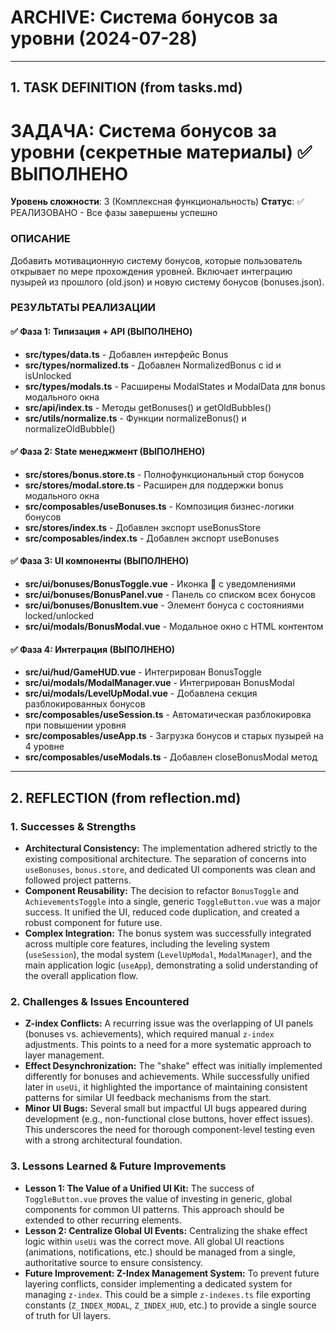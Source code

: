 # ARCHIVE: Система бонусов за уровни (2024-07-28)

---

## 1. TASK DEFINITION (from tasks.md)

# ЗАДАЧА: Система бонусов за уровни (секретные материалы) ✅ ВЫПОЛНЕНО

**Уровень сложности**: 3 (Комплексная функциональность)
**Статус**: ✅ РЕАЛИЗОВАНО - Все фазы завершены успешно

### ОПИСАНИЕ
Добавить мотивационную систему бонусов, которые пользователь открывает по мере прохождения уровней. Включает интеграцию пузырей из прошлого (old.json) и новую систему бонусов (bonuses.json).

### РЕЗУЛЬТАТЫ РЕАЛИЗАЦИИ

#### ✅ Фаза 1: Типизация + API (ВЫПОЛНЕНО)
- **src/types/data.ts** - Добавлен интерфейс Bonus
- **src/types/normalized.ts** - Добавлен NormalizedBonus с id и isUnlocked
- **src/types/modals.ts** - Расширены ModalStates и ModalData для bonus модального окна
- **src/api/index.ts** - Методы getBonuses() и getOldBubbles()
- **src/utils/normalize.ts** - Функции normalizeBonus() и normalizeOldBubble()

#### ✅ Фаза 2: State менеджмент (ВЫПОЛНЕНО)
- **src/stores/bonus.store.ts** - Полнофункциональный стор бонусов
- **src/stores/modal.store.ts** - Расширен для поддержки bonus модального окна
- **src/composables/useBonuses.ts** - Композиция бизнес-логики бонусов
- **src/stores/index.ts** - Добавлен экспорт useBonusStore
- **src/composables/index.ts** - Добавлен экспорт useBonuses

#### ✅ Фаза 3: UI компоненты (ВЫПОЛНЕНО)
- **src/ui/bonuses/BonusToggle.vue** - Иконка 🎁 с уведомлениями
- **src/ui/bonuses/BonusPanel.vue** - Панель со списком всех бонусов
- **src/ui/bonuses/BonusItem.vue** - Элемент бонуса с состояниями locked/unlocked
- **src/ui/modals/BonusModal.vue** - Модальное окно с HTML контентом

#### ✅ Фаза 4: Интеграция (ВЫПОЛНЕНО)
- **src/ui/hud/GameHUD.vue** - Интегрирован BonusToggle
- **src/ui/modals/ModalManager.vue** - Интегрирован BonusModal
- **src/ui/modals/LevelUpModal.vue** - Добавлена секция разблокированных бонусов
- **src/composables/useSession.ts** - Автоматическая разблокировка при повышении уровня
- **src/composables/useApp.ts** - Загрузка бонусов и старых пузырей на 4 уровне
- **src/composables/useModals.ts** - Добавлен closeBonusModal метод

---

## 2. REFLECTION (from reflection.md)

### 1. Successes & Strengths

- **Architectural Consistency:** The implementation adhered strictly to the existing compositional architecture. The separation of concerns into `useBonuses`, `bonus.store`, and dedicated UI components was clean and followed project patterns.
- **Component Reusability:** The decision to refactor `BonusToggle` and `AchievementsToggle` into a single, generic `ToggleButton.vue` was a major success. It unified the UI, reduced code duplication, and created a robust component for future use.
- **Complex Integration:** The bonus system was successfully integrated across multiple core features, including the leveling system (`useSession`), the modal system (`LevelUpModal`, `ModalManager`), and the main application logic (`useApp`), demonstrating a solid understanding of the overall application flow.

### 2. Challenges & Issues Encountered

- **Z-index Conflicts:** A recurring issue was the overlapping of UI panels (bonuses vs. achievements), which required manual `z-index` adjustments. This points to a need for a more systematic approach to layer management.
- **Effect Desynchronization:** The "shake" effect was initially implemented differently for bonuses and achievements. While successfully unified later in `useUi`, it highlighted the importance of maintaining consistent patterns for similar UI feedback mechanisms from the start.
- **Minor UI Bugs:** Several small but impactful UI bugs appeared during development (e.g., non-functional close buttons, hover effect issues). This underscores the need for thorough component-level testing even with a strong architectural foundation.

### 3. Lessons Learned & Future Improvements

- **Lesson 1: The Value of a Unified UI Kit:** The success of `ToggleButton.vue` proves the value of investing in generic, global components for common UI patterns. This approach should be extended to other recurring elements.
- **Lesson 2: Centralize Global UI Events:** Centralizing the shake effect logic within `useUi` was the correct move. All global UI reactions (animations, notifications, etc.) should be managed from a single, authoritative source to ensure consistency.
- **Future Improvement: Z-Index Management System:** To prevent future layering conflicts, consider implementing a dedicated system for managing `z-index`. This could be a simple `z-indexes.ts` file exporting constants (`Z_INDEX_MODAL`, `Z_INDEX_HUD`, etc.) to provide a single source of truth for UI layers. 